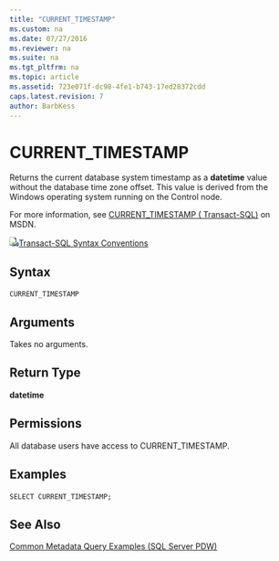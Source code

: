 ```yaml
---
title: "CURRENT_TIMESTAMP"
ms.custom: na
ms.date: 07/27/2016
ms.reviewer: na
ms.suite: na
ms.tgt_pltfrm: na
ms.topic: article
ms.assetid: 723e071f-dc98-4fe1-b743-17ed28372cdd
caps.latest.revision: 7
author: BarbKess
---
```

# CURRENT_TIMESTAMP
Returns the current database system timestamp as a **datetime** value without the database time zone offset. This value is derived from the Windows operating system running on the Control node.  
  
For more information, see [CURRENT_TIMESTAMP ( Transact-SQL)](http://msdn.microsoft.com/en-us/library/ms188751(v=sql11)) on MSDN.  
  
![Topic link icon](../sqlpdw/media/Topic_Link.gif "Topic_Link")[Transact-SQL Syntax Conventions](../Topic/Transact-SQL%20Syntax%20Conventions%20(Transact-SQL).md)  
  
## Syntax  
  
```  
CURRENT_TIMESTAMP  
```  
  
## Arguments  
Takes no arguments.  
  
## Return Type  
**datetime**  
  
## Permissions  
All database users have access to CURRENT_TIMESTAMP.  
  
## Examples  
  
```  
SELECT CURRENT_TIMESTAMP;  
```  
  
## See Also  
[Common Metadata Query Examples &#40;SQL Server PDW&#41;](../sqlpdw/common-metadata-query-examples-sql-server-pdw.md)  
  
